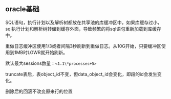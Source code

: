 ## oracle基础 
SQL语句，执行计划以及解析树都放在共享池的库缓冲区中，如果库缓存过小，sql执行计划和解析树转储到缓存外面，导致频繁的将sql语句重新加载到库缓存中。

重做日志缓冲区使用1/3或者间隔3秒刷新到重做日志。从10G开始，只要缓冲区使用到1MB时LGWR就开始刷新。

默认最大sessions数量：```<1.1\*processes+5>```

truncate表后，表object_id不变，但data_object_id会变化，即段的id会发生变化。

删除后的回滚不改变原来行的位置
